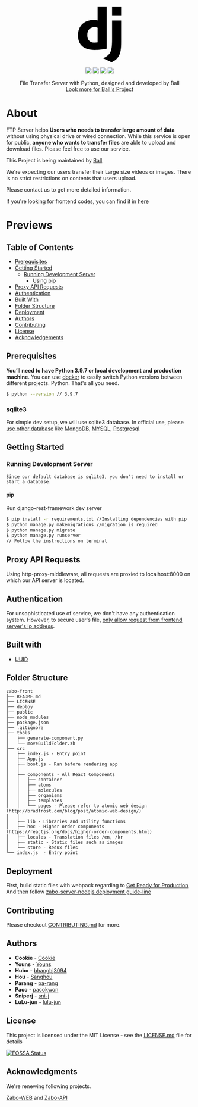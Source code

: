 <br />
<br />
<br />
<p align="center">
    <a href="https://www.django-rest-framework.org/"><svg role="img" viewBox="0 0 24 24" xmlns="http://www.w3.org/2000/svg" alt="Logo" height="150"><title>Django</title><path d="M11.146 0h3.924v18.166c-2.013.382-3.491.535-5.096.535-4.791 0-7.288-2.166-7.288-6.32 0-4.002 2.65-6.6 6.753-6.6.637 0 1.121.05 1.707.203zm0 9.143a3.894 3.894 0 00-1.325-.204c-1.988 0-3.134 1.223-3.134 3.365 0 2.09 1.096 3.236 3.109 3.236.433 0 .79-.025 1.35-.102V9.142zM21.314 6.06v9.098c0 3.134-.229 4.638-.917 5.937-.637 1.249-1.478 2.039-3.211 2.905l-3.644-1.733c1.733-.815 2.574-1.53 3.109-2.625.561-1.121.739-2.421.739-5.835V6.059h3.924zM17.39.021h3.924v4.026H17.39z" /></svg></a>
  
  <p align="center">
    <img src="https://img.shields.io/badge/license-MIT-black.svg" />
    <img src="https://img.shields.io/badge/python-v3.9.7-orange.svg" />
    <img src="https://img.shields.io/badge/django-v3.4.1-blue.svg">
    <img src="https://img.shields.io/badge/DRF-v3.12.4-red.svg">
  </p>
  
  <p align="center">
    File Transfer Server with Python, designed and developed by Ball
    <br />
    <a href="https://github.com/Jinho-Choi123?tab=repositories">Look more for Ball's Project</a>
  </p>
</p>


# About

FTP Server helps **Users who needs to transfer large amount of data** without using physical drive or wired connection. While this service is open for public, **anyone who wants to transfer files** are able to upload and download files. Please feel free to use our service.


This Project is being maintained by [Ball](https://github.com/Jinho-Choi123)

We're expecting our users transfer their Large size videos or images. There is no strict restrictions on contents that users upload.

Please contact us to get more detailed information.

If you're looking for frontend codes, you can find it in [here](https://github.com/Jinho-Choi123/FTP-Frontend)

# Previews

## Table of Contents

- [Prerequisites](#prerequisites)
- [Getting Started](#getting-started)
    - [Running Development Server](#running-development-server)
        - [Using pip](#pip)
- [Proxy API Requests](#proxy-api-requests)
- [Authentication](#authentication)
- [Built With](#built-with)
- [Folder Structure](#folder-structure)
- [Deployment](#deployment)
- [Authors](#authors)
- [Contributing](#contributing)
- [License](#license)
- [Acknowledgements](#acknowledgements)

## Prerequisites

**You’ll need to have Python 3.9.7 or local development and production machine**. You can use [docker](https://www.docker.com/) to easily switch Python versions between different projects.
Python. That's all you need.

```sh
$ python --version // 3.9.7
```
### sqlite3
For simple dev setup, we will use sqlite3 database. In official use, please [use other database](https://docs.djangoproject.com/en/3.2/topics/db/multi-db/) like [MongoDB](https://www.mongodb.com/), [MYSQL](https://www.mysql.com/), [Postgresql](https://www.postgresql.org/). 

## Getting Started

### Running Development Server
```
Since our default database is sqlite3, you don't need to install or start a database.
```

#### pip

Run django-rest-framework dev server

```sh
$ pip install -r requirements.txt //Installing dependencies with pip
$ python manage.py makemigrations //migration is required
$ python manage.py migrate 
$ python manage.py runserver
// Follow the instructions on terminal
```

## Proxy API Requests

Using http-proxy-middleware, all requests are proxied to localhost:8000 on which our API server is located.

## Authentication

For unsophisticated use of service, we don't have any authentication system. However, to secure user's file, [only allow request from frontend server's ip address](https://www.django-rest-framework.org/api-guide/permissions/).

## Built with

* [UUID](https://docs.python.org/3/library/uuid.html)

## Folder Structure
```
zabo-front
├── README.md
├── LICENSE
├── deploy
├── public
├── node_modules
├── package.json
├── .gitignore
├── tools
│   ├── generate-component.py
│   └── moveBuildFolder.sh
├── src
│   ├── index.js - Entry point
│   ├── App.js
│   ├── boot.js - Ran before rendering app
│   │
│   ├── components - All React Components
│   │   ├── container
│   │   ├── atoms
│   │   ├── molecules
│   │   ├── organisms
│   │   ├── templates
│   │   └── pages - Please refer to atomic web design (http://bradfrost.com/blog/post/atomic-web-design/)
│   │
│   ├── lib - Libraries and utility functions
│   ├── hoc - Higher order components (https://reactjs.org/docs/higher-order-components.html)
│   ├── locales - Translation files /en, /kr
│   ├── static - Static files such as images
│   └── store - Redux files
└── index.js  - Entry point
```

## Deployment

First, build static files with webpack regarding to [Get Ready for Production](#get-ready-for-production)
And then follow [zabo-server-nodejs deployment guide-line](https://github.com/sparcs-kaist/zabo-server-nodejs/tree/develop#running-production-server)

## Contributing

Please checkout [CONTRIBUTING.md](CONTRIBUTING.md) for more.


## Authors

* **Cookie** - [Cookie](https://github.com/jungdj)
* **Youns** - [Youns](https://github.com/Choiyounseo)
* **Hubo** - [bhanghj3094](https://github.com/bhanghj3094)
* **Hou** - [Sanghou](https://github.com/Sanghou)
* **Parang** - [pa-rang](https://github.com/pa-rang)
* **Paco** - [pacokwon](https://github.com/pacokwon)
* **Sniperj** - [sni-j](https://github.com/sni-J)
* **LuLu-jun** - [lulu-jun](https://github.com/LuLu-jun)


## License

This project is licensed under the MIT License - see the [LICENSE.md](LICENSE.md) file for details

[![FOSSA Status](https://app.fossa.com/api/projects/git%2Bgithub.com%2Fsparcs-kaist%2Fzabo-front-reactjs.svg?type=large)](https://app.fossa.com/projects/git%2Bgithub.com%2Fsparcs-kaist%2Fzabo-front-reactjs?ref=badge_large)

## Acknowledgments

We're renewing following projects.

[Zabo-WEB](https://github.com/sparcs-kaist/zabo-web) and [Zabo-API](https://github.com/sparcs-kaist/zabo-api)
